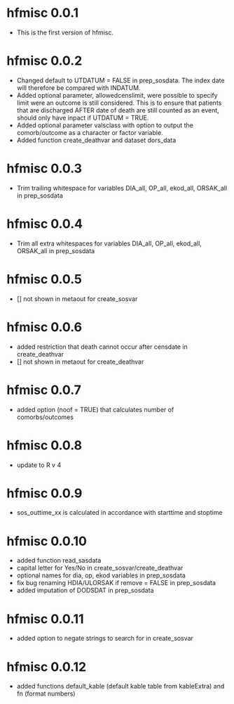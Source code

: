 # hfmisc 0.0.1

* This is the first version of hfmisc.

# hfmisc 0.0.2

* Changed default to UTDATUM = FALSE in prep_sosdata. The index date will 
therefore be compared with INDATUM. 
* Added optional parameter, allowedcenslimit, were possible to specify limit were 
an outcome is still considered. This is to ensure that patients
that are discharged AFTER date of death are still counted as an event, should
only have inpact if UTDATUM = TRUE.
* Added optional parameter valsclass with option to output the comorb/outcome as
a character or factor variable. 
* Added function create_deathvar and dataset dors_data

# hfmisc 0.0.3

* Trim trailing whitespace for variables DIA_all, OP_all, ekod_all, ORSAK_all in prep_sosdata

# hfmisc 0.0.4

* Trim all extra whitespaces for variables DIA_all, OP_all, ekod_all, ORSAK_all in prep_sosdata

# hfmisc 0.0.5

* [] not shown in metaout for create_sosvar

# hfmisc 0.0.6

* added restriction that death cannot occur after censdate in create_deathvar 
* [] not shown in metaout for create_deathvar

# hfmisc 0.0.7

* added option (noof = TRUE) that calculates number of comorbs/outcomes

# hfmisc 0.0.8

* update to R v 4

# hfmisc 0.0.9

* sos_outtime_xx is calculated in accordance with starttime and stoptime

# hfmisc 0.0.10

* added function read_sasdata
* capital letter for Yes/No in create_sosvar/create_deathvar
* optional names for dia, op, ekod variables in prep_sosdata
* fix bug renaming HDIA/ULORSAK if remove = FALSE in prep_sosdata
* added imputation of DODSDAT in prep_sosdata 

# hfmisc 0.0.11

* added option to negate strings to search for in create_sosvar

# hfmisc 0.0.12

* added functions default_kable (default kable table from kableExtra) and fn (format numbers)
